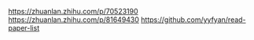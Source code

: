 https://zhuanlan.zhihu.com/p/70523190
https://zhuanlan.zhihu.com/p/81649430
https://github.com/yyfyan/read-paper-list